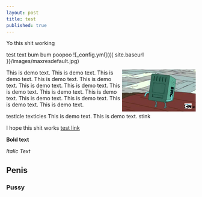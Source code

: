 ```yaml
---
layout: post
title: test
published: true
---
```


Yo this shit working

test text bum bum poopoo ![_config.yml]({{ site.baseurl }}/images/maxresdefault.jpg)

<p>
      <img src="https://raw.githubusercontent.com/dahonMetWritings/dahonMetWritings.github.io/master/images/bmoo.png" style="float:right" width="196" height="112" />
This is demo text. This is demo text.
This is demo text. This is demo text.
This is demo text. This is demo text.
This is demo text. This is demo text.
This is demo text. This is demo text.
This is demo text. This is demo text.
This is demo text. This is demo text.
   </p>
      
testicle texticles
      This is demo text. This is demo text.
  stink


I hope this shit works [test link]( https://www.youtube.com/watch?v=mEnhfMRLXnc)


**Bold text**


_Italic Text_


## Penis


### Pussy
